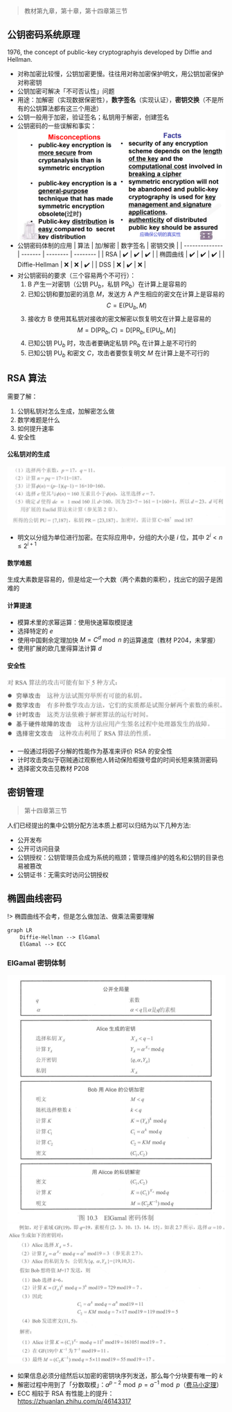 > 教材第九章，第十章，第十四章第三节

## 公钥密码系统原理

1976, the concept of public-key cryptographyis developed by Diffie and Hellman.

- 对称加密比较慢，公钥加密更慢。往往用对称加密保护明文，用公钥加密保护对称密钥
- 公钥加密可解决「不可否认性」问题
- 用途：加解密（实现数据保密性），**数字签名**（实现认证），**密钥交换**（不是所有的公钥算法都有这三个用途）
- 公钥一般用于加密，验证签名；私钥用于解密，创建签名
- 公钥密码的一些误解和事实：  
  ![](_images/summary-public-key-cryptography-1.png ':size=70%')
- 公钥密码体制的应用
  | 算法           | 加/解密 | 数字签名 | 密钥交换 |
  | -------------- | ------- | -------- | -------- |
  | RSA            | ✔️       | ✔️        | ✔️        |
  | 椭圆曲线       | ✔️       | ✔️        | ✔️        |
  | Diffie-Hellman | ❌       | ❌        | ✔️        |
  | DSS            | ❌       | ✔️        | ❌        |
- 对公钥密码的要求（三个容易两个不可行）：
  1. B 产生一对密钥（公钥 $\mathrm{PU}_{b}$，私钥 $\mathrm{PR}_{b}$）在计算上是容易的
  2. 已知公钥和要加密的消息 $M$，发送方 A 产生相应的密文在计算上是容易的
    $$C=\mathrm{E}\left(\mathrm{PU}_{b}, M\right)$$
  3. 接收方 B 使用其私钥对接收的密文解密以恢复明文在计算上是容易的
    $$M=\mathrm{D}\left(\mathrm{PR}_{b}, C\right)=\mathrm{D}\left[\mathrm{PR}_{b}, \mathrm{E}\left(\mathrm{PU}_{b}, M\right)\right]$$
  4. 已知公钥 $\mathrm{PU}_{b}$ 时，攻击者要确定私钥 $\mathrm{PR}_{b}$ 在计算上是不可行的
  5. 已知公钥 $\mathrm{PU}_{b}$ 和密文 $C$，攻击者要恢复明文 $M$ 在计算上是不可行的



## RSA 算法

需要了解：
1. 公钥私钥对怎么生成，加解密怎么做
2. 数学难题是什么
3. 如何提升速率
4. 安全性

#### 公私钥对的生成

![](_images/summary-public-key-cryptography-2.png ':size=80%')

- 明文以分组为单位进行加密。在实际应用中，分组的大小是 $i$ 位，其中 $2^{i} < n \leq 2^{i+1}$

#### 数学难题

生成大素数是容易的，但是给定一个大数（两个素数的乘积），找出它的因子是困难的

#### 计算提速

- 模算术里的求幂运算：使用快速幂取模提速
- 选择特定的 $e$
- 使用中国剩余定理加快 $M=C^{d} \bmod n$ 的运算速度（教材 P204，未掌握）
- 使用扩展的欧几里得算法计算 $d$

<!-- <img src="https://cdn.jsdelivr.net/gh/JingqingLin/ImageHosting@master/img/20200604111602.png" width="70%"/> -->

#### 安全性

![](_images/summary-public-key-cryptography-3.png ':size=80%')

- 一般通过将因子分解的性能作为基准来评价 RSA 的安全性
- 计时攻击类似于窃贼通过观察他人转动保险柜拨号盘的时间长短来猜测密码
- 选择密文攻击见教材 P208

## 密钥管理

> 第十四章第三节

人们已经提出的集中公钥分配方法本质上都可以归结为以下几种方法:
- 公开发布
- 公开可访问目录
- 公钥授权：公钥管理员会成为系统的瓶颈；管理员维护的姓名和公钥的目录也易被篡改
- 公钥证书：无需实时访问公钥授权

## 椭圆曲线密码

!> 椭圆曲线不会考，但是怎么做加法、做乘法需要理解

```mermaid
graph LR
    Diffie-Hellman --> ElGamal
    ElGamal --> ECC
```

### ElGamal 密钥体制

![](_images/summary-public-key-cryptography-4.png ':size=40%')
![](_images/summary-public-key-cryptography-5.png ':size=59%')

- 如果信息必须分组然后以加密的密钥块序列发送，那么每个分块要有唯一的 $k$
- 解密过程中用到了「分数取模」：$a^{p-2} \bmod p = a^{-1} \bmod p$（[费马小定理](https://zh.wikipedia.org/wiki/%E8%B4%B9%E9%A9%AC%E5%B0%8F%E5%AE%9A%E7%90%86)）
- ECC 相较于 RSA 有性能上的提升：https://zhuanlan.zhihu.com/p/46143317
